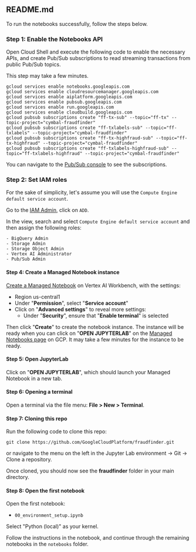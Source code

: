## README.md

To run the notebooks successfully, follow the steps below.

### Step 1: Enable the Notebooks API

Open Cloud Shell and execute the following code to enable the necessary APIs, and create Pub/Sub subscriptions to read streaming transactions from public Pub/Sub topics.

This step may take a few minutes. 

```shell
gcloud services enable notebooks.googleapis.com
gcloud services enable cloudresourcemanager.googleapis.com
gcloud services enable aiplatform.googleapis.com
gcloud services enable pubsub.googleapis.com
gcloud services enable run.googleapis.com
gcloud services enable cloudbuild.googleapis.com
gcloud pubsub subscriptions create "ff-tx-sub" --topic="ff-tx" --topic-project="cymbal-fraudfinder"
gcloud pubsub subscriptions create "ff-txlabels-sub" --topic="ff-txlabels" --topic-project="cymbal-fraudfinder"
gcloud pubsub subscriptions create "ff-tx-highfraud-sub" --topic="ff-tx-highfraud" --topic-project="cymbal-fraudfinder"
gcloud pubsub subscriptions create "ff-txlabels-highfraud-sub" --topic="ff-txlabels-highfraud" --topic-project="cymbal-fraudfinder"
```

You can navigate to the [Pub/Sub console](https://console.cloud.google.com/cloudpubsub/subscription/) to see the subscriptions. 

### Step 2: Set IAM roles

For the sake of simplicity, let's assume you will use the `Compute Engine default service account`. 

Go to the [IAM Admin](https://console.cloud.google.com/iam-admin), click on `ADD`. 

In the view, search and select `Compute Engine default service account` and then assign the following roles:

    - BigQuery Admin
    - Storage Admin
    - Storage Object Admin
    - Vertex AI Administrator
    - Pub/Sub Admin

#### Step 4: Create a Managed Notebook instance

[Create a Managed Notebook](https://console.cloud.google.com/vertex-ai/workbench/create-managed) on Vertex AI Workbench, with the settings:
- Region us-central1
- Under "**Permission**", select "**Service account**"
- Click on "**Advanced settings**" to reveal more settings:
  - Under "**Security**", ensure that "**Enable terminal**" is selected

Then click "**Create**" to create the notebook instance. The instance will be ready when you can click on "**OPEN JUPYTERLAB**" on the [Managed Notebooks page](https://console.cloud.google.com/vertex-ai/workbench/list/managed) on GCP. It may take a few minutes for the instance to be ready.

#### Step 5: Open JupyterLab
Click on "**OPEN JUPYTERLAB**", which should launch your Managed Notebook in a new tab.

#### Step 6: Opening a terminal

Open a terminal via the file menu: **File > New > Terminal**.

#### Step 7: Cloning this repo

Run the following code to clone this repo:
```
git clone https://github.com/GoogleCloudPlatform/fraudfinder.git
```

or navigate to the menu on the left in the Jupyter Lab environment -> Git -> Clone a repository.

Once cloned, you should now see the **fraudfinder** folder in your main directory.


#### Step 8: Open the first notebook

Open the first notebook:
- `00_environment_setup.ipynb`

Select "Python (local)" as your kernel.

Follow the instructions in the notebook, and continue through the remaining notebooks in the `notebooks` folder.

